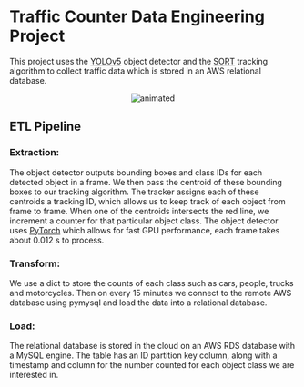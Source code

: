 # Traffic Counter Data Engineering Project

This project uses the [YOLOv5](https://github.com/ultralytics/yolov5) object detector and the 
[SORT](https://github.com/abewley/sort) tracking algorithm to collect traffic data which is stored in an AWS
relational database. 

<p align="center">
  <img src="data/videos/detected.gif" alt="animated" />
</p>

## ETL Pipeline

### Extraction:
The object detector outputs bounding boxes and class IDs for each detected object in a frame. We then pass the centroid
of these bounding boxes to our tracking algorithm. The tracker assigns each of these centroids a tracking ID, which
allows us to keep track of each object from frame to frame. When one of the centroids intersects the red line, we 
increment a counter for that particular object class. The object detector uses [PyTorch](https://pytorch.org/) which 
allows for fast GPU performance, each frame takes about 0.012 s to process.

### Transform:
We use a dict to store the counts of each class such as cars, people, trucks and motorcycles. Then on every 15 minutes
we connect to the remote AWS database using pymysql and load the data into a relational database.

### Load: 
The relational database is stored in the cloud on an AWS RDS database with a MySQL engine. The table has an ID partition
key column, along with a timestamp and column for the number counted for each object class we are interested in. 





